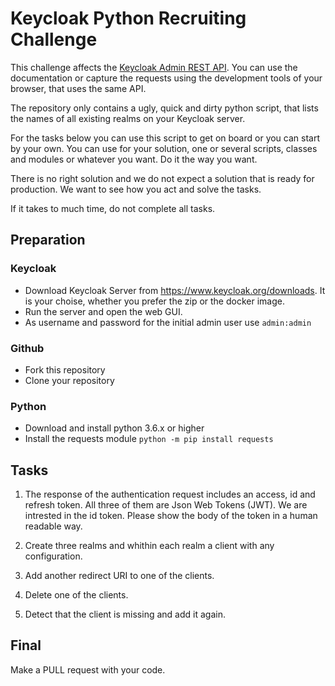 # Keycloak Python Recruiting Challenge

This challenge affects the [Keycloak Admin REST API](https://www.keycloak.org/docs-api/10.0/rest-api/index.html). You can use the documentation or capture the requests using the development tools of your browser, that uses the same API.

The repository only contains a ugly, quick and dirty python script, that lists the names of all existing realms on your Keycloak server. 

For the tasks below you can use this script to get on board or you can start by your own. You can use for your solution, one or several scripts, classes and modules or whatever you want. Do it the way you want.

There is no right solution and we do not expect a solution that is ready for production. We want to see how you act and solve the tasks.

If it takes to much time, do not complete all tasks.


## Preparation

### Keycloak
- Download Keycloak Server from https://www.keycloak.org/downloads. It is your choise, whether you prefer the zip or the docker image.
- Run the server and open the web GUI.
- As username and password for the initial admin user use `admin:admin`

### Github
- Fork this repository
- Clone your repository

### Python
- Download and install python 3.6.x or higher
- Install the requests module `python -m pip install requests`


## Tasks
1. The response of the authentication request includes an access, id and refresh token. All three of them are Json Web Tokens (JWT). We are intrested in the id token. Please show the body of the token in a human readable way.

2. Create three realms and whithin each realm a client with any configuration.

3. Add another redirect URI to one of the clients.

4. Delete one of the clients.

5. Detect that the client is missing and add it again.


## Final

Make a PULL request with your code.